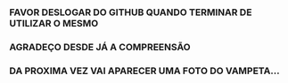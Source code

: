 ### FAVOR DESLOGAR DO GITHUB QUANDO TERMINAR DE UTILIZAR O MESMO

### AGRADEÇO DESDE JÁ A COMPREENSÃO

### DA PROXIMA VEZ VAI APARECER UMA FOTO DO VAMPETA...
